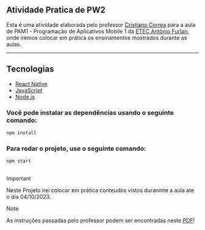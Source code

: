 ﻿## Atividade Pratica de PW2

Esta é uma atividade elaborada pelo professor [Cristiano Correa](https://github.com/cristianocorrea3) para a aula de PAM1 - Programação de Aplicativos Mobile 1 da [ETEC Antônio Furlan](https://www.etecantoniofurlan.com.br/), onde iremos colocar em prática os ensinamentos mostrados durante as aulas.

---

## Tecnologias

- [React Native](https://reactnative.dev/)
- [JavaScript](https://developer.mozilla.org/pt-BR/docs/Web/JavaScript)
- [Node.js](https://nodejs.org/en/)

### Você pode instalar as dependências usando o seguinte comando:

```sh
npm install
```

### Para rodar o projeto, use o seguinte comando:

```sh
npm start
```

##
> [!IMPORTANT]
>Neste Projeto irei colocar em prática conteudos vistos duranmte a aula ate o dia 04/10/2023.

> [!NOTE]
> As instruções passadas pelo professor podem ser encontradas neste [PDF](https://drive.google.com/file/d/1HhYPMGdxSVUvSt33zL7qL1DMWQTErJDH/view?usp=sharing)!

